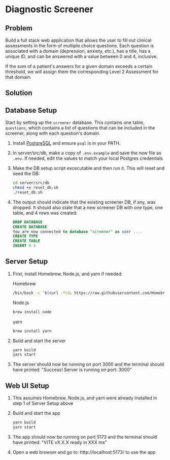 # Diagnostic Screener

## Problem

Build a full stack web application that allows the user to fill out clinical assessments in the form of multiple choice questions. Each question is associated with a domain (depression, anxiety, etc.), has a title, has a unique ID, and can be answered with a value between 0 and 4, inclusive.

If the sum of a patient's answers for a given domain exceeds a certain threshold, we will assign them the corresponding Level 2 Assessment for that domain.

## Solution

## Database Setup

Start by setting up the `screener` database. This contains one table, `questions`, which contains a list of questions that can be included in the screener, along with each question's domain.

1. Install [PostgreSQL](https://www.postgresql.org/download/) and ensure `psql` is in your PATH.
2. In server/src/db, make a copy of `.env.example` and save the new file as `.env`. If needed, edit the values to match your local Postgres credentials
3. Make the DB setup script excecutable and then run it. This will reset and seed the DB:

    ```sh
    cd server/src/db
    chmod +x reset_db.sh
    ./reset_db.sh
    ```

4. The output should indicate that the existing screener DB, if any, was dropped. It should also state that a new screener DB with one type, one table, and 4 rows was created:

    ```sql
    DROP DATABASE
    CREATE DATABASE
    You are now connected to database "screener" as user ....
    CREATE TYPE
    CREATE TABLE
    INSERT 0 4
    ```

## Server Setup

1. First, install Homebrew, Node.js, and yarn if needed:

    Homebrew

    ```sh
    /bin/bash -c "$(curl -fsSL https://raw.githubusercontent.com/Homebrew/install/HEAD/install.sh)"
    ```

    Node.js

    ```sh
    brew install node
    ```

    yarn

    ```sh
    brew install yarn
    ```

2. Build and start the server

    ```sh
    yarn build
    yarn start
    ```

3. The server should now be running on port 3000 and the terminal should have printed: "Success! Server is running on port: 3000"

## Web UI Setup

1. This assumes Homebrew, Node.js, and yarn were already installed in step 1 of Server Setup above
2. Build and start the app

    ```sh
    yarn build
    yarn start
    ```

3. The app should now be running on port 5173 and the terminal should have printed: "VITE vX.X.X ready in XXX ms"
4. Open a web browser and go to: http://localhost:5173/ to use the app
